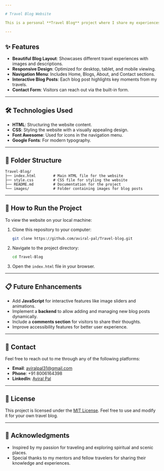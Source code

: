 ```yaml
---

# Travel Blog Website

This is a personal **Travel Blog** project where I share my experiences visiting places like **Kedarnath, Badrinath,** and other breathtaking destinations. The website is built using **HTML** and **CSS** to provide a simple yet elegant interface.

---
```


## ✨ Features
- **Beautiful Blog Layout**: Showcases different travel experiences with images and descriptions.
- **Responsive Design**: Optimized for desktop, tablet, and mobile viewing.
- **Navigation Menu**: Includes Home, Blogs, About, and Contact sections.
- **Interactive Blog Posts**: Each blog post highlights key moments from my travels.
- **Contact Form**: Visitors can reach out via the built-in form.

---

## 🛠️ Technologies Used
- **HTML**: Structuring the website content.
- **CSS**: Styling the website with a visually appealing design.
- **Font Awesome**: Used for icons in the navigation menu.
- **Google Fonts**: For modern typography.

---

## 📁 Folder Structure
```plaintext
Travel-Blog/
├── index.html        # Main HTML file for the website
├── style.css         # CSS file for styling the website
├── README.md         # Documentation for the project
└── images/           # Folder containing images for blog posts
```

---

## 🚀 How to Run the Project
To view the website on your local machine:
1. Clone this repository to your computer:
   ```bash
   git clone https://github.com/aviral-pal/Travel-blog.git
   ```
2. Navigate to the project directory:
   ```bash
   cd Travel-Blog
   ```
3. Open the `index.html` file in your browser.

---

## 📋 Future Enhancements
- Add **JavaScript** for interactive features like image sliders and animations.
- Implement a **backend** to allow adding and managing new blog posts dynamically.
- Include a **comments section** for visitors to share their thoughts.
- Improve accessibility features for better user experience.

---

## 📩 Contact
Feel free to reach out to me through any of the following platforms:
- **Email**: [aviralpal31@gmail.com](mailto:aviralpal31@gmail.com)
- **Phone**: +91 8006164398
- **LinkedIn**: [Aviral Pal](https://www.linkedin.com/in/aviral-pal/)

---

## 📄 License
This project is licensed under the [MIT License](LICENSE). Feel free to use and modify it for your own travel blog.

---

## 🙏 Acknowledgments
- Inspired by my passion for traveling and exploring spiritual and scenic places.
- Special thanks to my mentors and fellow travelers for sharing their knowledge and experiences.
```

